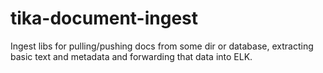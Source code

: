 # tika-document-ingest
Ingest libs for pulling/pushing docs from some dir or database, extracting basic text and metadata and forwarding that data into ELK.
